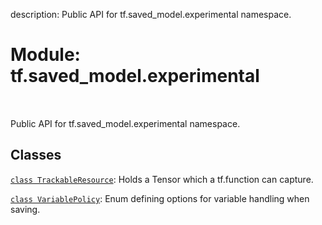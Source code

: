 description: Public API for tf.saved_model.experimental namespace.

<div itemscope itemtype="http://developers.google.com/ReferenceObject">
<meta itemprop="name" content="tf.saved_model.experimental" />
<meta itemprop="path" content="Stable" />
</div>

# Module: tf.saved_model.experimental

<!-- Insert buttons and diff -->

<table class="tfo-notebook-buttons tfo-api nocontent" align="left">

</table>



Public API for tf.saved_model.experimental namespace.



## Classes

[`class TrackableResource`](../../tf/saved_model/experimental/TrackableResource.md): Holds a Tensor which a tf.function can capture.

[`class VariablePolicy`](../../tf/saved_model/experimental/VariablePolicy.md): Enum defining options for variable handling when saving.

